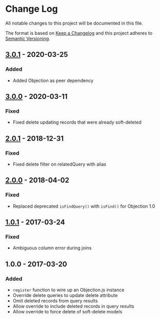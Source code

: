 # Change Log

All notable changes to this project will be documented in this file.

The format is based on [Keep a Changelog](http://keepachangelog.com/)
and this project adheres to [Semantic Versioning](http://semver.org/).

## [3.0.1][] - 2020-03-25
### Added
- Added Objection as peer dependency

## [3.0.0][] - 2020-03-11
### Fixed
- Fixed delete updating records that were already soft-deleted

## [2.0.1][] - 2018-12-31
### Fixed
- Fixed delete filter on relatedQuery with alias

## [2.0.0][] - 2018-04-02
### Fixed
- Replaced deprecated `isFindQuery()` with `isFind()` for Objection 1.0

## [1.0.1][] - 2017-03-24
### Fixed
- Ambiguous column error during joins

## 1.0.0 - 2017-03-20
### Added
- `register` function to wire up an Objection.js instance
- Override delete queries to update delete attribute
- Omit deleted records from query results
- Allow override to include deleted records in query results
- Allow override to force delete of soft-delete models

[Unreleased]: https://github.com/ackerdev/objection-softdelete/compare/v3.0.0...HEAD
[1.0.1]: https://github.com/ackerdev/objection-softdelete/compare/v1.0.0...v1.0.1
[2.0.0]: https://github.com/ackerdev/objection-softdelete/compare/v1.0.1...v2.0.0
[2.0.1]: https://github.com/ackerdev/objection-softdelete/compare/v2.0.0...v2.0.1
[3.0.0]: https://github.com/ackerdev/objection-softdelete/compare/v2.0.1...v3.0.0
[3.0.1]: https://github.com/ackerdev/objection-softdelete/compare/v3.0.0...v3.0.1
